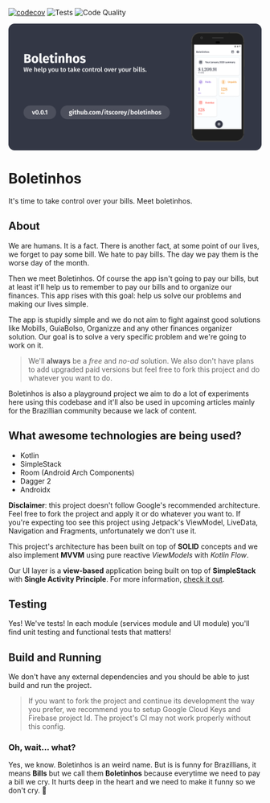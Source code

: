 [![codecov](https://codecov.io/gh/itscorey/Boletinhos/branch/main/graph/badge.svg?token=AAUE2XIS30)](https://codecov.io/gh/itscorey/Boletinhos) 
![Tests](https://github.com/itscorey/Boletinhos/workflows/Tests/badge.svg) 
![Code Quality](https://github.com/itscorey/Boletinhos/workflows/Static%20Code%20Analysis/badge.svg)

<img src=".github/branding/cover.png" alt="Boletinhos app v0.0.1 developed with love for u." title="Boletinhos cover." align="center" />

# Boletinhos
It's time to take control over your bills. Meet boletinhos.

## About
We are humans. It is a fact. There is another fact, at some point of our lives, we forget to pay some bill. We hate to pay bills. The day we pay them is the worse day of the month.

Then we meet Boletinhos. Of course the app isn't going to pay our bills, but at least it'll help us to remember to pay our bills and to organize our finances. This app rises with this goal: help us solve our problems and making our lives simple.

The app is stupidly simple and we do not aim to fight against good solutions like Mobills, GuiaBolso, Organizze and any other finances organizer solution. Our goal is to solve a very specific problem and we're going to work on it. 

> We'll **always** be a _free_ and _no-ad_ solution. We also don't have plans to add upgraded paid versions but feel free to fork this project and do whatever you want to do.

Boletinhos is also a playground project we aim to do a lot of experiments here using this codebase and it'll also be used in upcoming articles mainly for the Brazillian community because we lack of content.

## What awesome technologies are being used?

 - Kotlin
 - SimpleStack
 - Room (Android Arch Components)
 - Dagger 2
 - Androidx

**Disclaimer**: this project doesn't follow Google's recommended architecture. Feel free to fork the project and apply it or do whatever you want to. If you're expecting too see this project using Jetpack's ViewModel, LiveData, Navigation and Fragments, unfortunately we don't use it.

This project's architecture has been built on top of **SOLID** concepts and we also implement **MVVM** using pure reactive _ViewModels_ with _Kotlin Flow_.

Our UI layer is a **view-based** application being built on top of **SimpleStack** with **Single Activity Principle**. For more information, [check it out](https://github.com/Zhuinden/simple-stack/tree/master).

## Testing

Yes! We've tests! In each module (services module and UI module) you'll find unit testing and functional tests that matters!

## Build and Running

We don't have any external dependencies and you should be able to just build and run the project.

> If you want to fork the project and continue its development the way you prefer, we recommend you to setup Google Cloud Keys and Firebase project Id. The project's CI may not work properly without this config.

### Oh, wait... what?

Yes, we know. Boletinhos is an weird name. But is is funny for Brazillians, it means **Bills** but we call them **Boletinhos** because everytime we need to pay a bill we cry. It hurts deep in the heart and we need to make it funny so we don't cry. 👀 

